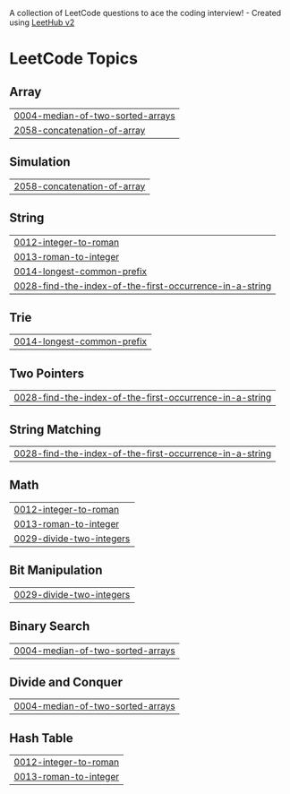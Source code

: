 A collection of LeetCode questions to ace the coding interview! - Created using [LeetHub v2](https://github.com/arunbhardwaj/LeetHub-2.0)
<!---LeetCode Topics Start-->
# LeetCode Topics
## Array
|  |
| ------- |
| [0004-median-of-two-sorted-arrays](https://github.com/MohamedEbraheem22/LeetCode/tree/master/0004-median-of-two-sorted-arrays) |
| [2058-concatenation-of-array](https://github.com/MohamedEbraheem22/LeetCode/tree/master/2058-concatenation-of-array) |
## Simulation
|  |
| ------- |
| [2058-concatenation-of-array](https://github.com/MohamedEbraheem22/LeetCode/tree/master/2058-concatenation-of-array) |
## String
|  |
| ------- |
| [0012-integer-to-roman](https://github.com/MohamedEbraheem22/LeetCode/tree/master/0012-integer-to-roman) |
| [0013-roman-to-integer](https://github.com/MohamedEbraheem22/LeetCode/tree/master/0013-roman-to-integer) |
| [0014-longest-common-prefix](https://github.com/MohamedEbraheem22/LeetCode/tree/master/0014-longest-common-prefix) |
| [0028-find-the-index-of-the-first-occurrence-in-a-string](https://github.com/MohamedEbraheem22/LeetCode/tree/master/0028-find-the-index-of-the-first-occurrence-in-a-string) |
## Trie
|  |
| ------- |
| [0014-longest-common-prefix](https://github.com/MohamedEbraheem22/LeetCode/tree/master/0014-longest-common-prefix) |
## Two Pointers
|  |
| ------- |
| [0028-find-the-index-of-the-first-occurrence-in-a-string](https://github.com/MohamedEbraheem22/LeetCode/tree/master/0028-find-the-index-of-the-first-occurrence-in-a-string) |
## String Matching
|  |
| ------- |
| [0028-find-the-index-of-the-first-occurrence-in-a-string](https://github.com/MohamedEbraheem22/LeetCode/tree/master/0028-find-the-index-of-the-first-occurrence-in-a-string) |
## Math
|  |
| ------- |
| [0012-integer-to-roman](https://github.com/MohamedEbraheem22/LeetCode/tree/master/0012-integer-to-roman) |
| [0013-roman-to-integer](https://github.com/MohamedEbraheem22/LeetCode/tree/master/0013-roman-to-integer) |
| [0029-divide-two-integers](https://github.com/MohamedEbraheem22/LeetCode/tree/master/0029-divide-two-integers) |
## Bit Manipulation
|  |
| ------- |
| [0029-divide-two-integers](https://github.com/MohamedEbraheem22/LeetCode/tree/master/0029-divide-two-integers) |
## Binary Search
|  |
| ------- |
| [0004-median-of-two-sorted-arrays](https://github.com/MohamedEbraheem22/LeetCode/tree/master/0004-median-of-two-sorted-arrays) |
## Divide and Conquer
|  |
| ------- |
| [0004-median-of-two-sorted-arrays](https://github.com/MohamedEbraheem22/LeetCode/tree/master/0004-median-of-two-sorted-arrays) |
## Hash Table
|  |
| ------- |
| [0012-integer-to-roman](https://github.com/MohamedEbraheem22/LeetCode/tree/master/0012-integer-to-roman) |
| [0013-roman-to-integer](https://github.com/MohamedEbraheem22/LeetCode/tree/master/0013-roman-to-integer) |
<!---LeetCode Topics End-->